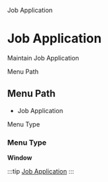 
Job Application
# Job Application


Maintain Job Application

Menu Path
## Menu Path



- Job Application

Menu Type
### Menu Type

**Window**


:::tip
[Job Application](functional-guide/window/window-job-application.md)
:::